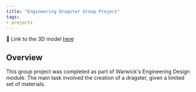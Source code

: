 ```yaml
---
title: "Engineering Dragster Group Project"
tags:
- projects
---
```


🔗   Link to the 3D model [here](https://emiltsi.github.io/)

## Overview

This group project was completed as part of Warwick's Engineering Design module. The main task involved the creation of a dragster, given a limited set of materials.